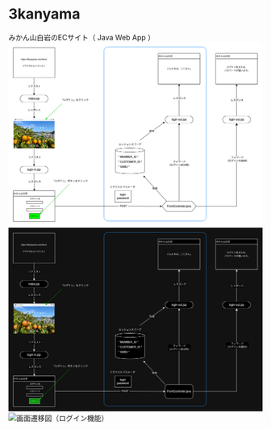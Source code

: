 # 3kanyama
みかん山白岩のECサイト（ Java Web App ）
![画面遷移図（ログイン機能）](https://github.com/yasshy-jp/3kanyama/blob/master/%E7%94%BB%E9%9D%A2%E9%81%B7%E7%A7%BB%E5%9B%B3.png)
![画面遷移図（ログイン機能）](https://github.com/yasshy-jp/3kanyama/blob/master/diagrams/%E7%94%BB%E9%9D%A2%E9%81%B7%E7%A7%BB%E5%9B%B3%EF%BC%88%E3%83%AD%E3%82%AF%E3%82%99%E3%82%A4%E3%83%B3%EF%BC%89.drawio.png)
![画面遷移図（ログイン機能）](../diagrams/%E7%94%BB%E9%9D%A2%E9%81%B7%E7%A7%BB%E5%9B%B3%EF%BC%88%E3%83%AD%E3%82%AF%E3%82%99%E3%82%A4%E3%83%B3%EF%BC%89.drawio.png)
